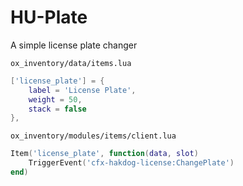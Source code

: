 # HU-Plate
 A simple license plate changer


``ox_inventory/data/items.lua``

```lua
['license_plate'] = {
	label = 'License Plate',
	weight = 50,
	stack = false
},
```

```ox_inventory/modules/items/client.lua```

```lua
Item('license_plate', function(data, slot)
	TriggerEvent('cfx-hakdog-license:ChangePlate')
end)
```